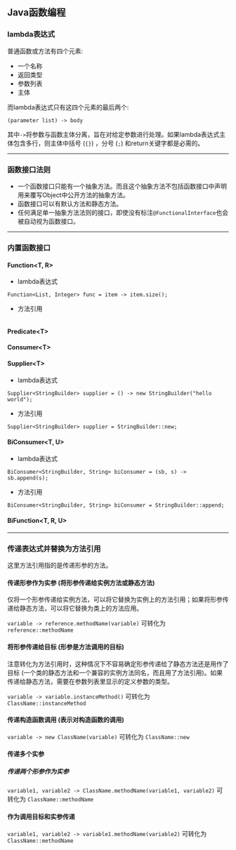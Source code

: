 ## Java函数编程

### lambda表达式
普通函数或方法有四个元素:
* 一个名称
* 返回类型
* 参数列表
* 主体

而lambda表达式只有这四个元素的最后两个:

`(parameter list) -> body`

其中`->`将参数与函数主体分离，旨在对给定参数进行处理。如果lambda表达式主体包含多行，则主体中括号 (`{}`) ，分号 (`;`) 和return关键字都是必需的。
***

### 函数接口法则
* 一个函数接口只能有一个抽象方法。而且这个抽象方法不包括函数接口中声明用来覆写Object中公开方法的抽象方法。
* 函数接口可以有默认方法和静态方法。
* 任何满足单一抽象方法法则的接口，即使没有标注`@FunctionalInterface`也会被自动视为函数接口。
***

### 内置函数接口
#### Function<T, R>
* lambda表达式
```
Function<List, Integer> func = item -> item.size();
```
* 方法引用
```
```
#### Predicate\<T>

#### Consumer\<T>

#### Supplier\<T>
* lambda表达式
```
Supplier<StringBuilder> supplier = () -> new StringBuilder("hello world");
```
* 方法引用
```
Supplier<StringBuilder> supplier = StringBuilder::new;
```
#### BiConsumer<T, U>
* lambda表达式
```
BiConsumer<StringBuilder, String> biConsumer = (sb, s) -> sb.append(s);
```
* 方法引用
```
BiConsumer<StringBuilder, String> biConsumer = StringBuilder::append;
```
#### BiFunction<T, R, U>
***

### 传递表达式并替换为方法引用
这里方法引用指的是传递形参的方法。
#### 传递形参作为实参 (将形参传递给实例方法或静态方法)
仅将一个形参传递给实例方法，可以将它替换为实例上的方法引用；如果将形参传递给静态方法，可以将它替换为类上的方法应用。

`variable -> reference.methodName(variable)` 可转化为 `reference::methodName`

#### 将形参传递给目标 (形参是方法调用的目标)
注意转化为方法引用时，这种情况下不容易确定形参传递给了静态方法还是用作了目标 (一个类的静态方法和一个兼容的实例方法同名，而且用了方法引用)。如果传递给静态方法，需要在参数列表里显示的定义参数的类型。

`variable -> variable.instanceMethod()` 可转化为 `ClassName::instanceMethod`

#### 传递构造函数调用 (表示对构造函数的调用)

`variable -> new ClassName(variable)` 可转化为 `ClassName::new`

#### 传递多个实参
##### 传递两个形参作为实参

`variable1, variable2 -> ClassName.methodName(variable1, variable2)` 可转化为 `ClassName::methodName`

#### 作为调用目标和实参传递

`variable1, variable2 -> variable1.methodName(variable2)` 可转化为 `ClassName::methodName`
